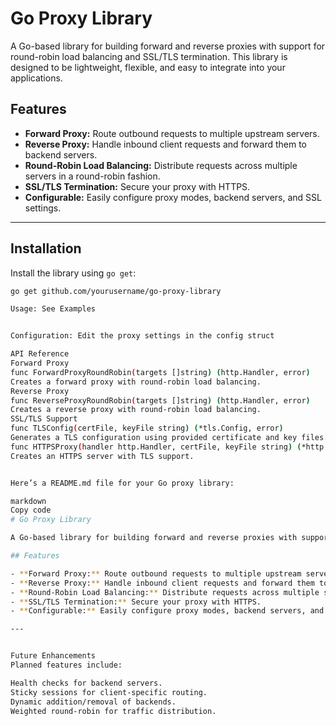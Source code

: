 # Go Proxy Library



A Go-based library for building forward and reverse proxies with support for round-robin load balancing and SSL/TLS termination. This library is designed to be lightweight, flexible, and easy to integrate into your applications.

## Features

- **Forward Proxy:** Route outbound requests to multiple upstream servers.
- **Reverse Proxy:** Handle inbound client requests and forward them to backend servers.
- **Round-Robin Load Balancing:** Distribute requests across multiple servers in a round-robin fashion.
- **SSL/TLS Termination:** Secure your proxy with HTTPS.
- **Configurable:** Easily configure proxy modes, backend servers, and SSL settings.

---

## Installation

Install the library using `go get`:

```bash
go get github.com/yourusername/go-proxy-library

Usage: See Examples


Configuration: Edit the proxy settings in the config struct

API Reference
Forward Proxy
func ForwardProxyRoundRobin(targets []string) (http.Handler, error)
Creates a forward proxy with round-robin load balancing.
Reverse Proxy
func ReverseProxyRoundRobin(targets []string) (http.Handler, error)
Creates a reverse proxy with round-robin load balancing.
SSL/TLS Support
func TLSConfig(certFile, keyFile string) (*tls.Config, error)
Generates a TLS configuration using provided certificate and key files.
func HTTPSProxy(handler http.Handler, certFile, keyFile string) (*http.Server, error)
Creates an HTTPS server with TLS support.


Here’s a README.md file for your Go proxy library:

markdown
Copy code
# Go Proxy Library

A Go-based library for building forward and reverse proxies with support for round-robin load balancing and SSL/TLS termination. This library is designed to be lightweight, flexible, and easy to integrate into your applications.

## Features

- **Forward Proxy:** Route outbound requests to multiple upstream servers.
- **Reverse Proxy:** Handle inbound client requests and forward them to backend servers.
- **Round-Robin Load Balancing:** Distribute requests across multiple servers in a round-robin fashion.
- **SSL/TLS Termination:** Secure your proxy with HTTPS.
- **Configurable:** Easily configure proxy modes, backend servers, and SSL settings.

---


Future Enhancements
Planned features include:

Health checks for backend servers.
Sticky sessions for client-specific routing.
Dynamic addition/removal of backends.
Weighted round-robin for traffic distribution.
